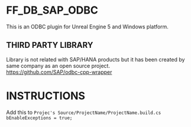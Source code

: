 # FF_DB_SAP_ODBC
This is an ODBC plugin for Unreal Engine 5 and Windows platform.

## THIRD PARTY LIBRARY
Library is not related with SAP/HANA products but it has been created by same company as an open source project.</br>
https://github.com/SAP/odbc-cpp-wrapper

# INSTRUCTIONS
Add this to ``Projec's Source/ProjectName/ProjectName.build.cs`` </br>
``bEnableExceptions = true;``
